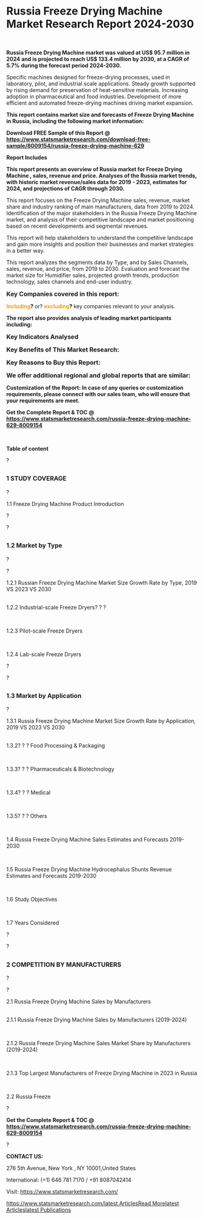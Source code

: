 <h1>Russia Freeze Drying Machine Market Research Report 2024-2030</h1><br/><p><strong>Russia Freeze Drying Machine market was valued at US$ 95.7 million in 2024 and is projected to reach US$ 133.4 million by 2030, at a <strong>CAGR</strong> of 5.7% during the forecast period 2024-2030.</strong></p>
 
 
 
 <p>Specific machines designed for freeze-drying processes, used in laboratory, pilot, and industrial scale applications. Steady growth supported by rising demand for preservation of heat-sensitive materials. Increasing adoption in pharmaceutical and food industries. Development of more efficient and automated freeze-drying machines driving market expansion.</p>
 
 
 
 <p><strong>This report contains market size and forecasts of Freeze Drying Machine in Russia, including the following market information:</strong></p>
 
 
 
 <p><strong>Download FREE Sample of this Report @ <a href="https://www.statsmarketresearch.com/download-free-sample/8009154/russia-freeze-drying-machine-629">https://www.statsmarketresearch.com/download-free-sample/8009154/russia-freeze-drying-machine-629</a></strong></p>
 
 
 
 <p><strong>Report Includes</strong></p>
 
 
 
 <p><strong>This report presents an overview of Russia market for Freeze Drying Machine , sales, revenue and price. Analyses of the Russia market trends, with historic market revenue/sales data for 2019 - 2023, estimates for 2024, and projections of <strong>CAGR</strong> through 2030.</strong></p>
 
 
 
 <p>This report focuses on the Freeze Drying Machine sales, revenue, market share and industry ranking of main manufacturers, data from 2019 to 2024. Identification of the major stakeholders in the Russia Freeze Drying Machine market, and analysis of their competitive landscape and market positioning based on recent developments and segmental revenues.</p>
 
 
 
 <p>This report will help stakeholders to understand the competitive landscape and gain more insights and position their businesses and market strategies in a better way.</p>
 
 
 
 <p>This report analyzes the segments data by Type, and by Sales Channels, sales, revenue, and price, from 2019 to 2030. Evaluation and forecast the market size for Humidifier sales, projected growth trends, production technology, sales channels and end-user industry.</p>
 
 
 
 <p><span style="font-size:16px"><strong>Key Companies covered in this report:</strong></span></p>
 
 
 
 <p><strong><span style="color:#f39c12">Including</span>? </strong>or? <strong><span style="color:#f39c12">excluding</span>? </strong>key companies relevant to your analysis.</p>
 
 
 
 <p><strong>The report also provides analysis of leading market participants including:</strong></p>
 
 
 
 <p><span style="font-size:16px"><strong>Key Indicators Analysed</strong></span></p>
 
 
 
 <p><span style="font-size:16px"><strong>Key Benefits of This Market Research:</strong></span></p>
 
 
 
 <p><strong><span style="font-size:16px">Key <strong>Reasons to Buy</strong> this Report:</span></strong></p>
 
 
 
 <p><span style="font-size:16px"><strong>We offer additional regional and global reports that are similar:</strong></span></p>
 
 
 
 <p><strong>Customization of the Report: In case of any queries or customization requirements, please connect with our sales team, who will ensure that your requirements are meet.</strong></p>
 
 
 
 <div><b>Get the Complete Report & TOC @ <a href="https://www.statsmarketresearch.com/russia-freeze-drying-machine-629-8009154">https://www.statsmarketresearch.com/russia-freeze-drying-machine-629-8009154</a></b></div>
 
 
 
 <p><br />
 
 <b>Table of content</b></p>
 
 
 
 <p>? </p>
 
 
 
 <h2><span style="font-size:16px"><strong>1 STUDY COVERAGE</strong></span></h2>
 
 
 
 <p>? </p>
 
 
 
 <p>1.1 Freeze Drying Machine Product Introduction</p>
 
 
 
 <p>? </p>
 
 
 
 <p>? </p>
 
 
 
 <h2><span style="font-size:16px"><strong>1.2 Market by Type</strong></span></h2>
 
 
 
 <p>? </p>
 
 
 
 <p>? </p>
 
 
 
 <p>1.2.1 Russian Freeze Drying Machine Market Size Growth Rate by Type, 2019 VS 2023 VS 2030<br />
 
 <br />
 
 1.2.2 Industrial-scale Freeze Dryers? ? ? <br />
 
 <br />
 
 1.2.3 Pilot-scale Freeze Dryers<br />
 
 <br />
 
 1.2.4 Lab-scale Freeze Dryers<br />
 
 ? </p>
 
 
 
 <p>? </p>
 
 
 
 <h2><span style="font-size:16px"><strong>1.3 Market by Application</strong></span></h2>
 
 
 
 <p>? </p>
 
 
 
 <p>1.3.1 Russia Freeze Drying Machine Market Size Growth Rate by Application, 2019 VS 2023 VS 2030<br />
 
 <br />
 
 1.3.2? ? ? Food Processing & Packaging<br />
 
 <br />
 
 1.3.3? ? ? Pharmaceuticals & Biotechnology<br />
 
 <br />
 
 1.3.4? ? ? Medical<br />
 
 <br />
 
 1.3.5? ? ? Others<br />
 
 <br />
 
 1.4 Russia Freeze Drying Machine Sales Estimates and Forecasts 2019-2030<br />
 
 <br />
 
 1.5 Russia Freeze Drying Machine Hydrocephalus Shunts Revenue Estimates and Forecasts 2019-2030<br />
 
 <br />
 
 1.6 Study Objectives<br />
 
 <br />
 
 1.7 Years Considered</p>
 
 
 
 <p>? </p>
 
 
 
 <p>? </p>
 
 
 
 <h2><span style="font-size:16px"><strong>2 COMPETITION BY MANUFACTURERS</strong></span></h2>
 
 
 
 <p>? </p>
 
 
 
 <p>? </p>
 
 
 
 <p>2.1 Russia Freeze Drying Machine Sales by Manufacturers<br />
 
 <br />
 
 2.1.1 Russia Freeze Drying Machine Sales by Manufacturers (2019-2024)<br />
 
 <br />
 
 2.1.2 Russia Freeze Drying Machine Sales Market Share by Manufacturers (2019-2024)<br />
 
 <br />
 
 2.1.3 Top Largest Manufacturers of Freeze Drying Machine in 2023 in Russia<br />
 
 <br />
 
 2.2 Russia Freeze</p>
 
 
 
 <p>? </p>
 
 
 
 <div><b>Get the Complete Report & TOC @ <a href="https://www.statsmarketresearch.com/russia-freeze-drying-machine-629-8009154">https://www.statsmarketresearch.com/russia-freeze-drying-machine-629-8009154</a></b></div>
 
 
 
 <p>? </p>
 
 
 
 <p><b>CONTACT US:</b><br />
 
 276 5th Avenue, New York , NY 10001,United States<br />
 
 International: (+1) 646 781 7170 / +91 8087042414<br />
 
 Visit: <a href="https://www.statsmarketresearch.com/">https://www.statsmarketresearch.com/</a><br />
 
 <a href="https://gyeongbokgung.com">https://www.statsmarketresearch.com/</a><a href="https://hallyeomaritime.com">latest Articles</a><a href="https://jingwansa.com">Read More</a><a href="https://nguoiviet.jp/">latest Articles</a><a href="https://www.intelmarketresearch.com/">latest Publications</a></p>